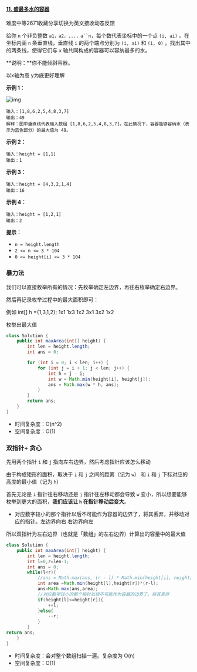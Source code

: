 #### [11. 盛最多水的容器](https://leetcode-cn.com/problems/container-with-most-water/)

难度中等2671收藏分享切换为英文接收动态反馈

给你 `n` 个非负整数 `a1，a2，...，a``n`，每个数代表坐标中的一个点 `(i, ai)` 。在坐标内画 `n` 条垂直线，垂直线 `i` 的两个端点分别为 `(i, ai)` 和 `(i, 0)` 。找出其中的两条线，使得它们与 `x` 轴共同构成的容器可以容纳最多的水。

**说明：**你不能倾斜容器。

 以x轴为高  y为底更好理解

**示例 1：**

![img](https://aliyun-lc-upload.oss-cn-hangzhou.aliyuncs.com/aliyun-lc-upload/uploads/2018/07/25/question_11.jpg)

```
输入：[1,8,6,2,5,4,8,3,7]
输出：49 
解释：图中垂直线代表输入数组 [1,8,6,2,5,4,8,3,7]。在此情况下，容器能够容纳水（表示为蓝色部分）的最大值为 49。
```

**示例 2：**

```
输入：height = [1,1]
输出：1
```

**示例 3：**

```
输入：height = [4,3,2,1,4]
输出：16
```

**示例 4：**

```
输入：height = [1,2,1]
输出：2
```

 

**提示：**

- `n = height.length`
- `2 <= n <= 3 * 104`
- `0 <= height[i] <= 3 * 104`

### 暴力法

我们可以直接枚举所有的情况：先枚举确定左边界，再往右枚举确定右边界。

然后再记录枚举过程中的最大面积即可：

例如 int[] h ={1,3,1,2}; 1x1 1x3 1x2 3x1 3x2 1x2

枚举出最大值

```java
class Solution {
    public int maxArea(int[] height) {
        int len = height.length;
        int ans = 0;

        for (int i = 0; i < len; i++) {
            for (int j = i + 1; j < len; j++) {
                int h = j - i;
                int w = Math.min(height[i], height[j]);
                ans = Math.max(w * h, ans);
            }
        }
        return ans;
    }
}
```

- 时间复杂度：O(n^2)
- 空间复杂度：O(1)

### 双指针+ 贪心

先用两个指针 `i` 和 `j` 指向左右边界，然后考虑指针应该怎么移动

由于构成矩形的面积，取决于 `i` 和 `j` 之间的距离（记为 `w`） 和 `i` 和 `j` 下标对应的高度的最小值（记为 `h`）

首先无论是 `i` 指针往右移动还是 `j` 指针往左移动都会导致 `w` 变小，所以想要能够枚举到更大的面积，**我们应该让 `h` 在指针移动后变大**。

- 对应数字较小的那个指针以后不可能作为容器的边界了，将其丢弃，并移动对应的指针。左边界向右 右边界向左

所以双指针为左右边界（也就是「数组」的左右边界）计算出的容量中的最大值

```java
class Solution {
    public int maxArea(int[] height) {
        int len = height.length;
        int l=0,r=len-1;
        int ans = 0;
        while(l<r){
            //ans = Math.max(ans, (r - l) * Math.min(height[i], height[j]));
            int area =Math.min(height[l],height[r])*(r-l);
            ans=Math.max(ans,area);
            //对应数字较小的那个指针以后不可能作为容器的边界了，将其丢弃
            if(height[l]<=height[r]){
                ++l;
            }else{
                --r;
            }
        }
return ans;
    }
}
```

- 时间复杂度：会对整个数组扫描一遍。复杂度为 O(n)
- 空间复杂度：O(1)